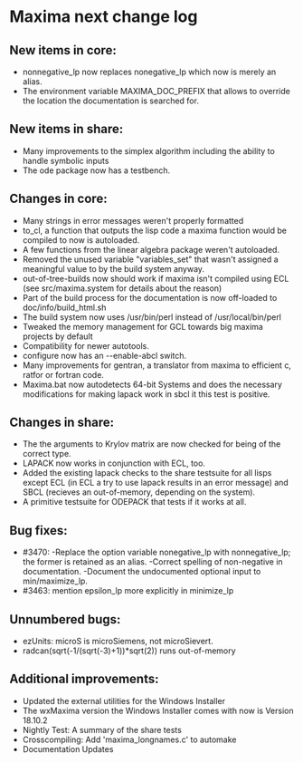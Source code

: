 Maxima next change log
======================

New items in core:
------------------
 * nonnegative_lp now replaces nonegative_lp which now is merely an alias.
 * The environment variable MAXIMA_DOC_PREFIX that allows to override the
   location the documentation is searched for.

New items in share:
-------------------
 * Many improvements to the simplex algorithm including the ability to handle
   symbolic inputs
 * The ode package now has a testbench.

Changes in core:
----------------
 * Many strings in error messages weren't properly formatted
 * to_cl, a function that outputs the lisp code a maxima function would be 
   compiled to now is autoloaded.
 * A few functions from the linear algebra package weren't autoloaded.
 * Removed the unused variable "variables_set" that wasn't assigned a meaningful
   value to by the build system anyway.
 * out-of-tree-builds now should work if maxima isn't compiled using ECL 
   (see src/maxima.system for details about the reason)
 * Part of the build process for the documentation is now off-loaded to 
   doc/info/build_html.sh 
 * The build system now uses /usr/bin/perl instead of /usr/local/bin/perl
 * Tweaked the memory management for GCL towards big maxima projects by default
 * Compatibility for newer autotools.
 * configure now has an --enable-abcl switch.
 * Many improvements for gentran, a translator from maxima to efficient
   c, ratfor or fortran code.
 * Maxima.bat now autodetects 64-bit Systems and does the necessary 
   modifications for making lapack work in sbcl it this test is positive.

Changes in share:
--------------
 *  The the arguments to Krylov matrix are now checked for being of the 
    correct type.
 *  LAPACK now works in conjunction with ECL, too.
 *  Added the existing lapack checks to the share testsuite for all lisps
    except ECL (in ECL a try to use lapack results in an error message)
	and SBCL (recieves an out-of-memory, depending on the system).
 *  A primitive testsuite for ODEPACK that tests if it works at all.

Bug fixes:
----------
 * #3470: 
     -Replace the option variable nonegative_lp with nonnegative_lp; the
      former is retained as an alias.
    -Correct spelling of non-negative in documentation.
    -Document the undocumented optional input <all> to min/maximize_lp.
 * #3463: mention epsilon_lp more explicitly in minimize_lp
 
Unnumbered bugs:
----------------
 * ezUnits: microS is microSiemens, not microSievert.
 * radcan(sqrt(-1/(sqrt(-3)+1))*sqrt(2)) runs out-of-memory
 
Additional improvements:
------------------------
 * Updated the external utilities for the Windows Installer
 * The wxMaxima version the Windows Installer comes with now is 
   Version 18.10.2
 * Nightly Test: A summary of the share tests
 * Crosscompiling: Add 'maxima_longnames.c' to automake
 * Documentation Updates

